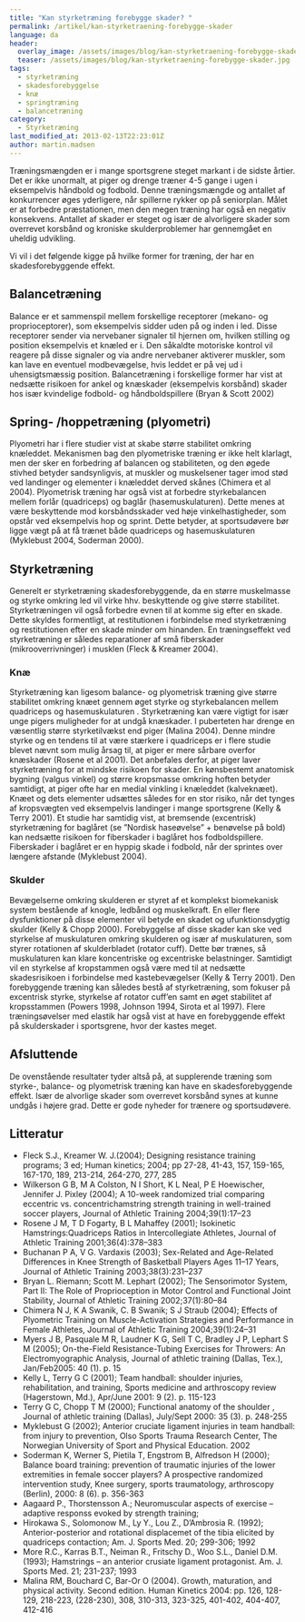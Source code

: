 ```yaml
---
title: "Kan styrketræning forebygge skader? "
permalink: /artikel/kan-styrketraening-forebygge-skader
language: da
header:
  overlay_image: /assets/images/blog/kan-styrketraening-forebygge-skader.jpg
  teaser: /assets/images/blog/kan-styrketraening-forebygge-skader.jpg
tags:
  - styrketræning
  - skadesforebyggelse
  - knæ
  - springtræning
  - balancetræning
category:
  - Styrketræning
last_modified_at: 2013-02-13T22:23:01Z
author: martin.madsen
---
```


Træningsmængden er i mange sportsgrene steget markant i de sidste årtier. Det er ikke unormalt, at piger og drenge træner 4-5 gange i ugen i eksempelvis håndbold og fodbold. Denne træningsmængde og antallet af konkurrencer øges yderligere, når spillerne rykker op på seniorplan. Målet er at forbedre præstationen, men den megen træning har også en negativ konsekvens. Antallet af skader er steget og især de alvorligere skader som overrevet korsbånd og kroniske skulderproblemer har gennemgået en uheldig udvikling.

Vi vil i det følgende kigge på hvilke former for træning, der har en skadesforebyggende effekt.

## Balancetræning

Balance er et sammenspil mellem forskellige receptorer (mekano- og proprioceptorer), som eksempelvis sidder uden på og inden i led. Disse receptorer sender via nervebaner signaler til hjernen om, hvilken stilling og position eksempelvis et knæled er i. Den såkaldte motoriske kontrol vil reagere på disse signaler og via andre nervebaner aktiverer muskler, som kan lave en eventuel modbevægelse, hvis leddet er på vej ud i uhensigtsmæssig position. Balancetræning i forskellige former har vist at nedsætte risikoen for ankel og knæskader (eksempelvis korsbånd) skader hos især kvindelige fodbold- og håndboldspillere (Bryan & Scott 2002)

## Spring- /hoppetræning (plyometri)

Plyometri har i flere studier vist at skabe større stabilitet omkring knæleddet. Mekanismen bag den plyometriske træning er ikke helt klarlagt, men der sker en forbedring af balancen og stabiliteten, og den øgede stivhed betyder sandsynligvis, at muskler og muskelsener tager imod stød ved landinger og elementer i knæleddet derved skånes (Chimera et al 2004). Plyometrisk træning har også vist at forbedre styrkebalancen mellem forlår (quadriceps) og baglår (hasemuskulaturen). Dette menes at være beskyttende mod korsbåndsskader ved høje vinkelhastigheder, som opstår ved eksempelvis hop og sprint. Dette betyder, at sportsudøvere bør ligge vægt på at få trænet både quadriceps og hasemuskulaturen (Myklebust 2004, Soderman 2000).

## Styrketræning

Generelt er styrketræning skadesforebyggende, da en større muskelmasse og styrke omkring led vil virke hhv. beskyttende og give større stabilitet. Styrketræningen vil også forbedre evnen til at komme sig efter en skade. Dette skyldes formentligt, at restitutionen i forbindelse med styrketræning og restitutionen efter en skade minder om hinanden. En træningseffekt ved styrketræning er således reparationer af små fiberskader (mikrooverrivninger) i musklen (Fleck & Kreamer 2004).

### Knæ

Styrketræning kan ligesom balance- og plyometrisk træning give større stabilitet omkring knæet gennem øget styrke og styrkebalancen mellem quadriceps og hasemuskulaturen . Styrketræning kan være vigtigt for især unge pigers muligheder for at undgå knæskader. I puberteten har drenge en væsentlig større styrketilvækst end piger (Malina 2004). Denne mindre styrke og en tendens til at være stærkere i quadriceps er i flere studie blevet nævnt som mulig årsag til, at piger er mere sårbare overfor knæskader (Rosene et al 2001). Det anbefales derfor, at piger laver styrketræning for at mindske risikoen for skader. En kønsbestemt anatomisk bygning (valgus vinkel) og større kropsmasse omkring hoften betyder samtidigt, at piger ofte har en medial vinkling i knæleddet (kalveknæet). Knæet og dets elementer udsættes således for en stor risiko, når det tynges af kropsvægten ved eksempelvis landinger i mange sportsgrene (Kelly & Terry 2001). Et studie har samtidig vist, at bremsende (excentrisk) styrketræning for baglåret (se ”Nordisk haseøvelse” + benøvelse på bold) kan nedsætte risikoen for fiberskader i baglåret hos fodboldspillere. Fiberskader i baglåret er en hyppig skade i fodbold, når der sprintes over længere afstande (Myklebust 2004).

### Skulder

Bevægelserne omkring skulderen er styret af et komplekst biomekanisk system bestående af knogle, ledbånd og muskelkraft. En eller flere dysfunktioner på disse elementer vil betyde en skadet og ufunktionsdygtig skulder (Kelly & Chopp 2000). Forebyggelse af disse skader kan ske ved styrkelse af muskulaturen omkring skulderen og især af muskulaturen, som styrer rotationen af skulderbladet (rotator cuff). Dette bør trænes, så muskulaturen kan klare koncentriske og excentriske belastninger. Samtidigt vil en styrkelse af kropstammen også være med til at nedsætte skadesrisikoen i forbindelse med kastebevægelser (Kelly & Terry 2001). Den forebyggende træning kan således bestå af styrketræning, som fokuser på excentrisk styrke, styrkelse af rotator cuff’en samt en øget stabilitet af kropsstammen (Powers 1998, Johnson 1994, Sirota et al 1997). Flere træningsøvelser med elastik har også vist at have en forebyggende effekt på skulderskader i sportsgrene, hvor der kastes meget.

## Afsluttende

De ovenstående resultater tyder altså på, at supplerende træning som styrke-, balance- og plyometrisk træning kan have en skadesforebyggende effekt. Især de alvorlige skader som overrevet korsbånd synes at kunne undgås i højere grad. Dette er gode nyheder for trænere og sportsudøvere.

## Litteratur

- Fleck S.J., Kreamer W. J.(2004); Designing resistance training programs; 3 ed; Human kinetics; 2004; pp 27-28, 41-43, 157, 159-165, 167-170, 189, 213-214, 264-270, 277, 285
- Wilkerson G B, M A Colston, N I Short, K L Neal, P E Hoewischer, Jennifer J. Pixley (2004); A 10-week randomized trial comparing eccentric vs. concentrichamstring strength training in well-trained soccer players, Journal of Athletic Training 2004;39(1):17–23
- Rosene J M, T D Fogarty, B L Mahaffey (2001); Isokinetic Hamstrings:Quadriceps Ratios in Intercollegiate Athletes, Journal of Athletic Training 2001;36(4):378–383
- Buchanan P A, V G. Vardaxis (2003); Sex-Related and Age-Related Differences in Knee Strength of Basketball Players Ages 11–17 Years, Journal of Athletic Training 2003;38(3):231–237
- Bryan L. Riemann; Scott M. Lephart (2002); The Sensorimotor System, Part II: The Role of Proprioception in Motor Control and Functional Joint Stability, Journal of Athletic Training 2002;37(1):80–84
- Chimera N J, K A Swanik, C. B Swanik; S J Straub (2004); Effects of Plyometric Training on Muscle-Activation Strategies and Performance in Female Athletes, Journal of Athletic Training 2004;39(1):24–31
- Myers J B, Pasquale M R, Laudner K G, Sell T C, Bradley J P, Lephart S M (2005); On-the-Field Resistance-Tubing Exercises for Throwers: An Electromyographic Analysis, Journal of athletic training (Dallas, Tex.), Jan/Feb2005: 40 (1). p. 15
- Kelly L, Terry G C (2001); Team handball: shoulder injuries, rehabilitation, and training, Sports medicine and arthroscopy review (Hagerstown, Md.), Apr/June 2001: 9 (2). p. 115-123
- Terry G C, Chopp T M (2000); Functional anatomy of the shoulder , Journal of athletic training (Dallas), July/Sept 2000: 35 (3). p. 248-255
- Myklebust G (2002); Anterior cruciate ligament injuries in team handball: from injury to prevention, Olso Sports Trauma Research Center, The Norwegian University of Sport and Physical Education. 2002
- Soderman K, Werner S, Pietila T, Engstrom B, Alfredson H (2000); Balance board training: prevention of traumatic injuries of the lower extremities in female soccer players? A prospective randomized intervention study, Knee surgery, sports traumatology, arthroscopy (Berlin), 2000: 8 (6). p. 356-363
- Aagaard P., Thorstensson A.; Neuromuscular aspects of exercise – adaptive responss evoked by strength training;
- Hirokawa S., Solomonow M., Ly Y., Lou Z., D’Ambrosia R. (1992); Anterior-posterior and rotational displacemet of the tibia elicited by quadriceps contaction; Am. J. Sports Med. 20; 299-306; 1992
- More R.C., Karras B.T., Neiman R., Fritschy D., Woo S.L., Daniel D.M. (1993); Hamstrings – an anterior crusiate ligament protagonist. Am. J. Sports Med. 21; 231-237; 1993
- Malina RM, Bouchard C, Bar-Or O (2004). Growth, maturation, and physical activity. Second edition. Human Kinetics 2004: pp. 126, 128-129, 218-223, (228-230), 308, 310-313, 323-325, 401-402, 404-407, 412-416

